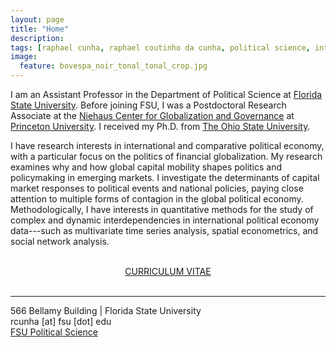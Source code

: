 ```yaml
---
layout: page
title: "Home"
description:
tags: [raphael cunha, raphael coutinho da cunha, political science, international political economy, political economy, finance, financial markets, globalization, contagion, interdependence, political methodology]
image:
  feature: bovespa_noir_tonal_tonal_crop.jpg
---
```




I am an Assistant Professor in the Department of Political Science at <a href="http://coss.fsu.edu/polisci/home" target="_blank">Florida State University</a>. Before joining FSU, I was a Postdoctoral Research Associate at the <a href="http://ncgg-new.princeton.edu/" target="_blank">Niehaus Center for Globalization and Governance</a> at  <a href="http://www.princeton.edu" target="_blank">Princeton University</a>. I received my Ph.D. from <a href="http://www.polisci.osu.edu" target="_blank">The Ohio State University</a>.

I have research interests in international and comparative political economy, with a particular focus on the politics of financial globalization. My research examines why and how global capital mobility shapes politics and policymaking in emerging markets. I investigate the determinants of capital market responses to political events and national policies, paying close attention to multiple forms of contagion in the global political economy. Methodologically, I have interests in quantitative methods for the study of complex and dynamic interdependencies in international political economy data---such as multivariate time series analysis, spatial econometrics, and social network analysis.
<br><br>
<center>
<a href="../pdf/CunhaCV.pdf" target="_blank">CURRICULUM VITAE</a>
</center>
<br>

***

566 Bellamy Building | Florida State University<br>
rcunha [at] fsu [dot] edu<br>
<a href="http://coss.fsu.edu/polisci/home" target="_blank">FSU Political Science</a>

<!--- I analyze contagion dynamics from domestic to international investors in capital market reactions to politics, diffusion processes in governments' decisions to default on sovereign debt, as well as contagion in market assessments of government creditworthiness induced by investors' use of decision heuristics. --->

<!--- I was a Senior Fellow in the <a href="https://polisci.osu.edu/research/prism" target="_blank">Program in Statistics and Methodology (PRISM)</a> at Ohio State University and have methodological interests in quantitative methods for the study of complex and dynamic interdependencies in political economy data, such as multivariate time series analysis, spatial econometrics, and social network analysis. --->

<!--- Prior to joining OSU, I was a Policy Analyst/Advisor at the Brazilian Ministry of Finance, where I worked on the negotiation of international agreements on trade and investment in multilateral, regional, and bilateral forums, such as the WTO, OECD, and Mercosur. --->
